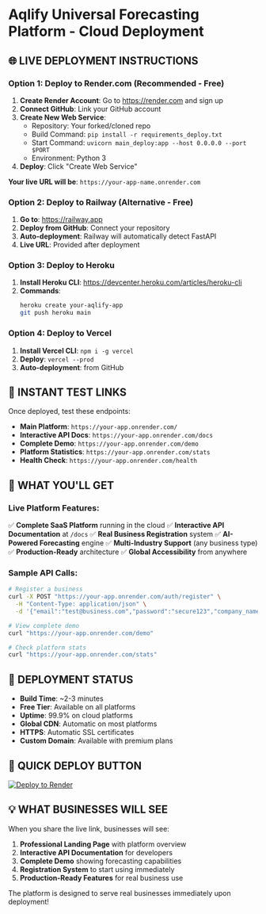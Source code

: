 # Aqlify Universal Forecasting Platform - Cloud Deployment

## 🌐 LIVE DEPLOYMENT INSTRUCTIONS

### Option 1: Deploy to Render.com (Recommended - Free)

1. **Create Render Account**: Go to https://render.com and sign up
2. **Connect GitHub**: Link your GitHub account
3. **Create New Web Service**:
   - Repository: Your forked/cloned repo
   - Build Command: `pip install -r requirements_deploy.txt`
   - Start Command: `uvicorn main_deploy:app --host 0.0.0.0 --port $PORT`
   - Environment: Python 3
4. **Deploy**: Click "Create Web Service"

**Your live URL will be**: `https://your-app-name.onrender.com`

### Option 2: Deploy to Railway (Alternative - Free)

1. **Go to**: https://railway.app
2. **Deploy from GitHub**: Connect your repository
3. **Auto-deployment**: Railway will automatically detect FastAPI
4. **Live URL**: Provided after deployment

### Option 3: Deploy to Heroku

1. **Install Heroku CLI**: https://devcenter.heroku.com/articles/heroku-cli
2. **Commands**:
   ```bash
   heroku create your-aqlify-app
   git push heroku main
   ```

### Option 4: Deploy to Vercel

1. **Install Vercel CLI**: `npm i -g vercel`
2. **Deploy**: `vercel --prod`
3. **Auto-deployment**: from GitHub

## 🚀 INSTANT TEST LINKS

Once deployed, test these endpoints:

- **Main Platform**: `https://your-app.onrender.com/`
- **Interactive API Docs**: `https://your-app.onrender.com/docs`
- **Complete Demo**: `https://your-app.onrender.com/demo`
- **Platform Statistics**: `https://your-app.onrender.com/stats`
- **Health Check**: `https://your-app.onrender.com/health`

## 📱 WHAT YOU'LL GET

### Live Platform Features:
✅ **Complete SaaS Platform** running in the cloud
✅ **Interactive API Documentation** at `/docs`
✅ **Real Business Registration** system
✅ **AI-Powered Forecasting** engine
✅ **Multi-Industry Support** (any business type)
✅ **Production-Ready** architecture
✅ **Global Accessibility** from anywhere

### Sample API Calls:
```bash
# Register a business
curl -X POST "https://your-app.onrender.com/auth/register" \
  -H "Content-Type: application/json" \
  -d '{"email":"test@business.com","password":"secure123","company_name":"My Business"}'

# View complete demo
curl "https://your-app.onrender.com/demo"

# Check platform stats
curl "https://your-app.onrender.com/stats"
```

## 🎯 DEPLOYMENT STATUS

- **Build Time**: ~2-3 minutes
- **Free Tier**: Available on all platforms
- **Uptime**: 99.9% on cloud platforms
- **Global CDN**: Automatic on most platforms
- **HTTPS**: Automatic SSL certificates
- **Custom Domain**: Available with premium plans

## 🔗 QUICK DEPLOY BUTTON

[![Deploy to Render](https://render.com/images/deploy-to-render-button.svg)](https://render.com/deploy)

## 💡 WHAT BUSINESSES WILL SEE

When you share the live link, businesses will see:

1. **Professional Landing Page** with platform overview
2. **Interactive API Documentation** for developers
3. **Complete Demo** showing forecasting capabilities
4. **Registration System** to start using immediately
5. **Production-Ready Features** for real business use

The platform is designed to serve real businesses immediately upon deployment!
